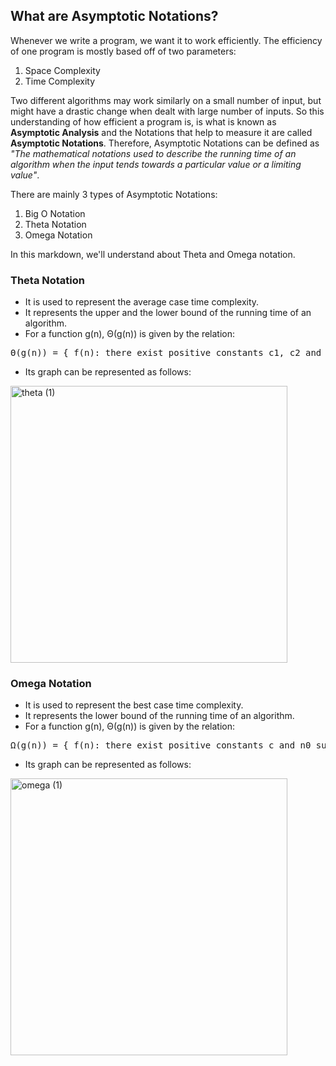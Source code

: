 ## What are Asymptotic Notations?

Whenever we write a program, we want it to work efficiently. The efficiency of one program is mostly based off of two parameters: 
1) Space Complexity 
2) Time Complexity

Two different algorithms may work similarly on a small number of input, but might have a drastic change when dealt with large number of inputs. So this understanding of how efficient a program is, is what is known as <b>Asymptotic Analysis</b> and the Notations that help to measure it are called <b>Asymptotic Notations</b>. Therefore, Asymptotic Notations can be defined as <i>"The mathematical notations used to describe the running time of an algorithm when the input tends towards a particular value or a limiting value"</i>.

There are mainly 3 types of Asymptotic Notations:
1) Big O Notation
2) Theta Notation
3) Omega Notation

In this markdown, we'll understand about Theta and Omega notation.

### Theta Notation

- It is used to represent the average case time complexity.
- It represents the upper and the lower bound of the running time of an algorithm.
- For a function g(n), Θ(g(n)) is given by the relation:

<pre>
Θ(g(n)) = { f(n): there exist positive constants c1, c2 and n0 such that 0 ≤ c1g(n) ≤ f(n) ≤ c2g(n) for all n ≥ n0 }
</pre>

- Its graph can be represented as follows:
<img align="center" width="443" alt="theta (1)" src="https://user-images.githubusercontent.com/43854410/99991676-5873bd80-2ddb-11eb-848c-b3245a42219d.png">


### Omega Notation

- It is used to represent the best case time complexity.
- It represents the lower bound of the running time of an algorithm.
- For a function g(n), Θ(g(n)) is given by the relation:

<pre>
Ω(g(n)) = { f(n): there exist positive constants c and n0 such that 0 ≤ cg(n) ≤ f(n) for all n ≥ n0 }
</pre>

- Its graph can be represented as follows: 
<img align="center" width="443" alt="omega (1)" src="https://user-images.githubusercontent.com/43854410/99991664-5578cd00-2ddb-11eb-8e68-d7a15c9aa32a.png">
